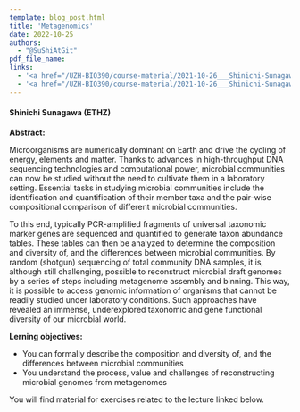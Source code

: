 ```yaml
---
template: blog_post.html
title: 'Metagenomics'
date: 2022-10-25
authors:
  - "@SuShiAtGit"
pdf_file_name:
links:
  - '<a href="/UZH-BIO390/course-material/2021-10-26___Shinichi-Sunagawa__Metagenomics__UZH-BIO390-HS21-Exercises.xlsx" target="_blank">[2021 exercises spreadsheet]</a> (.xslx)'
  - '<a href="/UZH-BIO390/course-material/2021-10-26___Shinichi-Sunagawa__Metagenomics__UZH-BIO390-HS21-lecture-06.pdf" target="_blank">[2021 lecture slides]</a> (.pdf)'
---
```


#### Shinichi Sunagawa (ETHZ)

**Abstract:**

Microorganisms are numerically dominant on Earth and drive the cycling of energy, elements and matter. Thanks to advances in high-throughput DNA sequencing technologies and computational power, microbial communities can now be studied without the need to cultivate them in a laboratory setting. Essential tasks in studying microbial communities include the identification and quantification of their member taxa and the pair-wise compositional comparison of different microbial communities.

<!--more-->

To this end, typically PCR-amplified fragments of universal taxonomic marker genes are sequenced and quantified to generate taxon abundance tables. These tables can then be analyzed to determine the composition and diversity of, and the differences between microbial communities. By random (shotgun) sequencing of total community DNA samples, it is, although still challenging, possible to reconstruct microbial draft genomes by a series of steps including metagenome assembly and binning. This way, it is possible to access genomic information of organisms that cannot be readily studied under laboratory conditions. Such approaches have revealed an immense, underexplored taxonomic and gene functional diversity of our microbial world.

**Lerning objectives:**

- You can formally describe the composition and diversity of, and the differences between microbial communities
- You understand the process, value and challenges of reconstructing microbial genomes from metagenomes

You will find material for exercises related to the lecture linked below.
